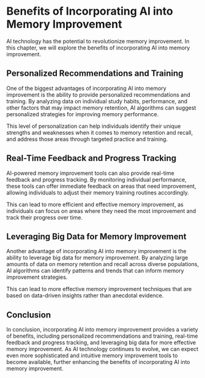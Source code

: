 Benefits of Incorporating AI into Memory Improvement
==========================================================================================================

AI technology has the potential to revolutionize memory improvement. In this chapter, we will explore the benefits of incorporating AI into memory improvement.

Personalized Recommendations and Training
-----------------------------------------

One of the biggest advantages of incorporating AI into memory improvement is the ability to provide personalized recommendations and training. By analyzing data on individual study habits, performance, and other factors that may impact memory retention, AI algorithms can suggest personalized strategies for improving memory performance.

This level of personalization can help individuals identify their unique strengths and weaknesses when it comes to memory retention and recall, and address those areas through targeted practice and training.

Real-Time Feedback and Progress Tracking
----------------------------------------

AI-powered memory improvement tools can also provide real-time feedback and progress tracking. By monitoring individual performance, these tools can offer immediate feedback on areas that need improvement, allowing individuals to adjust their memory training routines accordingly.

This can lead to more efficient and effective memory improvement, as individuals can focus on areas where they need the most improvement and track their progress over time.

Leveraging Big Data for Memory Improvement
------------------------------------------

Another advantage of incorporating AI into memory improvement is the ability to leverage big data for memory improvement. By analyzing large amounts of data on memory retention and recall across diverse populations, AI algorithms can identify patterns and trends that can inform memory improvement strategies.

This can lead to more effective memory improvement techniques that are based on data-driven insights rather than anecdotal evidence.

Conclusion
----------

In conclusion, incorporating AI into memory improvement provides a variety of benefits, including personalized recommendations and training, real-time feedback and progress tracking, and leveraging big data for more effective memory improvement. As AI technology continues to evolve, we can expect even more sophisticated and intuitive memory improvement tools to become available, further enhancing the benefits of incorporating AI into memory improvement.

